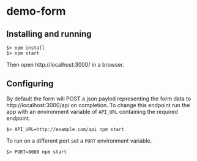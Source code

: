 # demo-form

## Installing and running

```
$> npm install
$> npm start
```

Then open http://localhost:3000/ in a browser.

## Configuring

By default the form will POST a json paylod representing the form data to http://localhost:3000/api on completion. To change this endpoint run the app with an environment variable of `API_URL` containing the required endpoint.

```
$> API_URL=http://example.com/api npm start
```

To run on a different port set a `PORT` environment variable.
```
$> PORT=8080 npm start
```
